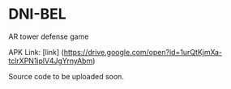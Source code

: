 # DNI-BEL
AR tower defense game

APK Link: [link] (https://drive.google.com/open?id=1urQtKjmXa-tclrXPN1iplV4JgYrnyAbm)

Source code to be uploaded soon.